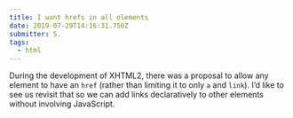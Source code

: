 ```yaml
---
title: I want hrefs in all elements
date: 2019-07-29T14:16:31.756Z
submitter: S.
tags:
  - html
---
```


During the development of XHTML2, there was a proposal to allow any element to have an `href` (rather than limiting it to only `a` and `link`). I’d like to see us revisit that so we can add links declaratively to other elements without involving JavaScript.
